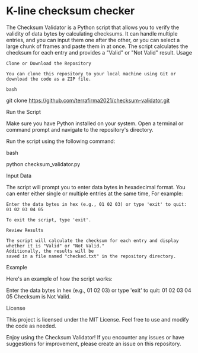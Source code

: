# K-line checksum checker
The Checksum Validator is a Python script that allows you to verify the validity of data bytes by calculating checksums. It can handle multiple entries, and you can input them one after the other, 
or you can select a large chunk of frames and paste them in at once.
The script calculates the checksum for each entry and provides a "Valid" or "Not Valid" result.
Usage

    Clone or Download the Repository

    You can clone this repository to your local machine using Git or download the code as a ZIP file.

    bash

git clone https://github.com/terrafirma2021/checksum-validator.git

Run the Script

Make sure you have Python installed on your system. Open a terminal or command prompt and navigate to the repository's directory.

Run the script using the following command:

bash

python checksum_validator.py

Input Data

The script will prompt you to enter data bytes in hexadecimal format. You can enter either single or multiple entries at the same time, For example:


    Enter the data bytes in hex (e.g., 01 02 03) or type 'exit' to quit:
    01 02 03 04 05

    To exit the script, type 'exit'.

    Review Results

    The script will calculate the checksum for each entry and display whether it is "Valid" or "Not Valid." 
    Additionally, the results will be 
    saved in a file named "checked.txt" in the repository directory.

Example

Here's an example of how the script works:


Enter the data bytes in hex (e.g., 01 02 03) or type 'exit' to quit:
01 02 03 04 05
Checksum is Not Valid.

License

This project is licensed under the MIT License. Feel free to use and modify the code as needed.

Enjoy using the Checksum Validator! If you encounter any issues or have suggestions for improvement, please create an issue on this repository.
